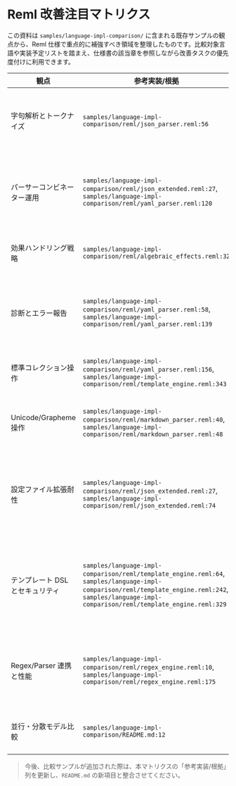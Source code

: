 # Reml 改善注目マトリクス

この資料は `samples/language-impl-comparison/` に含まれる既存サンプルの観点から、Reml 仕様で重点的に補強すべき領域を整理したものです。比較対象言語や実装予定リストを踏まえ、仕様書の該当章を参照しながら改善タスクの優先度付けに利用できます。

| 観点 | 参考実装/根拠 | Reml 現状から読み取れるポイント | 仕様改善に向けた着眼点 | 関連章 | 進行状況 |
| - | - | - | - | - | - |
| 字句解析とトークナイズ | `samples/language-impl-comparison/reml/json_parser.reml:56` | 手続き型トークナイザーが `Text.char_at` と `List.push_back` を逐一呼び出し、`read_*` 系は TODO なダミー実装のまま。 | `Core.Parse.Lex` を既定値として組み込む手順と、Unicode 正規化/数値解析のエラーを `Diagnostic` に変換するガイドラインを 2-3/3-3 へ追記する。 | 1-1, 2-3, 3-3, 3-5 | 完了（2-3/3-3 更新済み） |
| パーサーコンビネーター運用 | `samples/language-impl-comparison/reml/json_extended.reml:27`, `samples/language-impl-comparison/reml/yaml_parser.reml:120` | コメントスキップやトレーリングカンマ、インデント検証など高度な前処理を `RunConfig` 設定なしに都度書いている。 | `RunConfig` の Packrat/左再帰/コメント扱いを公式スイッチとして整理し、ストリーミング・復旧戦略を Chapter 2 と `guides/core-parse-streaming.md` で体系化する。 | 2-0, 2-2, 2-6, guides/core-parse-streaming.md | 完了（2-1/2-2/2-6/guides/core-parse-streaming.md 更新済み） |
| 効果ハンドリング戦略 | `samples/language-impl-comparison/reml/algebraic_effects.reml:32` | 1-3 §I.5 で効果行整列とハンドラ順序、3-6 §2.4 で診断・監査フロー、3-8 §1.2 で Stage/Capability 検査、notes §5 で比較マトリクスを提示。 | LSP 診断・CLI 連携の実装フォロー（`effects.contract.*` 系）と Stage 運用を監査ログへ拡張。 | 1-3, 3-6, 3-8, notes/dsl-plugin-roadmap.md | 完了（仕様更新済み） |
| 診断とエラー報告 | `samples/language-impl-comparison/reml/yaml_parser.reml:58`, `samples/language-impl-comparison/reml/yaml_parser.reml:139` | インデント不一致やネスト判定で `Parse.fail` に素朴な文字列を渡しており、スパン・期待集合・監査メタが欠落。 | 2-5 §B-11 で `Parse.fail`/`Parse.recover` の診断生成フローを明文化し、3-6 §2.2 で `from_parse_error` とエラーコードカタログ、3-7 §3.2 で Config 監査連携を定義。 | 2-5, 3-6, 3-7 | 完了（仕様更新済み） |
| 標準コレクション操作 | `samples/language-impl-comparison/reml/yaml_parser.reml:156`, `samples/language-impl-comparison/reml/template_engine.reml:343` | 3-1/3-2 で `List`/`Map` の順序保証・構造共有契約・`Iter` 連携を明文化し、`guides/collection-pipeline-guide.md` で実装レシピも整理済み。 | DSL 作者向けのサンプル拡充は引き続き `guides/dsl-gallery.md` 側で検討する。 | 3-1, 3-2, guides/collection-pipeline-guide.md | 完了（仕様・ガイド更新済み） |
| Unicode/Grapheme 操作 | `samples/language-impl-comparison/reml/markdown_parser.reml:40`, `samples/language-impl-comparison/reml/markdown_parser.reml:48` | 1-4 §G.1 と 2-5 §B-11 で `ParseState`→`Diagnostic` の列共有規約を制定し、3-3 §5.1 で `display_width` を用いた幅計算手順を標準化。`markdown_parser.reml` も `display_width` による列更新へ移行済み。 | IDE/LSP 実装でのフォローアップ（`GraphemeSeq::width` を活用した抜粋表示検証）をガイドへ拡張する余地あり。 | 1-4, 2-5, 3-3 | 完了（1-4/2-5/3-3 更新済み） |
| 設定ファイル拡張耐性 | `samples/language-impl-comparison/reml/json_extended.reml:27`, `samples/language-impl-comparison/reml/json_extended.reml:74` | コメント許容・トレーリングカンマ・期待集合活用が手動実装で、互換性スイッチや診断メタは未統一。 | 2-3 §G-1 に `ConfigTriviaProfile`、3-7 §1.5 に `ConfigCompatibility`、3-10 §2.1 に `REML_CONFIG_*` 連携を追加し、互換モードと監査ポリシーを共有可能にした。 | 2-3, 3-7, 3-10 | 完了（仕様更新済み） |
| テンプレート DSL とセキュリティ | `samples/language-impl-comparison/reml/template_engine.reml:64`, `samples/language-impl-comparison/reml/template_engine.reml:242`, `samples/language-impl-comparison/reml/template_engine.reml:329` | フィルター登録・HTML エスケープ・`Map` ベースの実行環境が独自実装で、効果タグや Capability 要件が未整理。 | `Core.Text.Template` のセグメント/フィルター API、`TemplateCapability` プリセット、`DiagnosticDomain::Template` と監査フローを整備。1-1 で DSL 指針を追加し、3-3/3-6/3-8 に実行・診断・権限仕様を追記。 | 1-1, 3-3, 3-6, 3-8 | 完了（仕様更新済み） |
| Regex/Parser 連携と性能 | `samples/language-impl-comparison/reml/regex_engine.reml:10`, `samples/language-impl-comparison/reml/regex_engine.reml:175` | 2-2 §H で `Core.Parse.Regex` の派生コンビネータ、2-6 §F で `RegexRunConfig` と `memo=auto` 指針、3-3 §10 で Unicode プロファイル、3-8 §1.4 で `RuntimeCapability::RegexJit/RegexMetrics` を定義済み。 | サンプル側で `RegexRunConfig` の実装例とメトリクス活用手順を補足し、`guides/runtime-bridges.md` に Regex capability の統合事例を追記する。 | 2-2, 2-6, 3-3, 3-8 | 完了（仕様更新済み） |
| 並行・分散モデル比較 | `samples/language-impl-comparison/README.md:12` | 3-9 §1.9 で Actor/分散メッセージング API を定義し、3-8 §1.4 で対応 Capability を整理、ガイド §11 に運用チェックリストを追加。 | サンプル実装を追加し、`runtime.actor` CLI ワークフローと監査テンプレートを整備する余地あり。 | 3-9, guides/runtime-bridges.md, 3-8 | 完了（3-9/3-8/guides/runtime-bridges.md 更新済み） |

> 今後、比較サンプルが追加された際は、本マトリクスの「参考実装/根拠」列を更新し、`README.md` の新項目と整合させてください。
